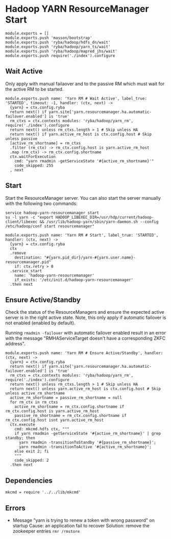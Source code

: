 
# Hadoop YARN ResourceManager Start

    module.exports = []
    module.exports.push 'masson/bootstrap'
    module.exports.push 'ryba/hadoop/hdfs_dn/wait'
    module.exports.push 'ryba/hadoop/yarn_ts/wait'
    module.exports.push 'ryba/hadoop/mapred_jhs/wait'
    module.exports.push require('./index').configure

## Wait Active

Only apply with manual failaover and to the passive RM which must wait for the
active RM to be started.

    module.exports.push name: 'Yarn RM # Wait Active', label_true: 'STARTED', timeout: -1, handler: (ctx, next) ->
      {yarn} = ctx.config.ryba
      return next() if yarn.site['yarn.resourcemanager.ha.automatic-failover.enabled'] is 'true'
      rm_ctxs = ctx.contexts modules: 'ryba/hadoop/yarn_rm', require('./index').configure
      return next() unless rm_ctxs.length > 1 # Skip unless HA
      return next() if yarn.active_rm_host is ctx.config.host # Skip unless passive
      [active_rm_shortname] = rm_ctxs
      .filter (rm_ctx) -> rm_ctx.config.host is yarn.active_rm_host
      .map (rm_ctx) -> rm_ctx.config.shortname
      ctx.waitForExecution
        cmd: "yarn rmadmin -getServiceState '#{active_rm_shortname}'"
        code_skipped: 255
      , next

## Start

Start the ResourceManager server. You can also start the server manually with the
following two commands:

```
service hadoop-yarn-resourcemanager start
su -l yarn -c "export HADOOP_LIBEXEC_DIR=/usr/hdp/current/hadoop-client/libexec && /usr/lib/hadoop-yarn/sbin/yarn-daemon.sh --config /etc/hadoop/conf start resourcemanager"
```

    module.exports.push name: 'Yarn RM # Start', label_true: 'STARTED', handler: (ctx, next) ->
      {yarn} = ctx.config.ryba
      ctx
      .remove
        destination: "#{yarn.pid_dir}/yarn-#{yarn.user.name}-resourcemanager.pid"
        if: ctx.retry > 0
      .service_start
        name: 'hadoop-yarn-resourcemanager'
        if_exists: '/etc/init.d/hadoop-yarn-resourcemanager'
      .then next

## Ensure Active/Standby

Check the status of the ResourceManagers and ensure the expected active server
is in the right active state. Note, this only apply if automatic failover is
not enabled (enabled by default).

Running `rmadmin -failover` with automatic failover enabled result in an error
with the message "RMHAServiceTarget doesn't have a corresponding ZKFC address".

    module.exports.push name: 'Yarn RM # Ensure Active/Standby', handler: (ctx, next) ->
      {yarn} = ctx.config.ryba
      return next() if yarn.site['yarn.resourcemanager.ha.automatic-failover.enabled'] is 'true'
      rm_ctxs = ctx.contexts modules: 'ryba/hadoop/yarn_rm', require('./index').configure
      return next() unless rm_ctxs.length > 1 # Skip unless HA
      return next() unless yarn.active_rm_host is ctx.config.host # Skip unless active_rm_shortname
      active_rm_shortname = passive_rm_shortname = null
      for rm_ctx in rm_ctxs
        active_rm_shortname = rm_ctx.config.shortname if rm_ctx.config.host is yarn.active_rm_host
        passive_rm_shortname = rm_ctx.config.shortname if rm_ctx.config.host isnt yarn.active_rm_host
      ctx.execute
        cmd: mkcmd.hdfs ctx, """
        if yarn rmadmin -getServiceState '#{active_rm_shortname}' | grep standby; then
          yarn rmadmin -transitionToStandby '#{passive_rm_shortname}';
          yarn rmadmin -transitionToActive '#{active_rm_shortname}';
        else exit 2; fi
        """
        code_skipped: 2
      .then next

## Dependencies

    mkcmd = require '../../lib/mkcmd'

## Errors

*   Message "yarn is trying to renew a token with wrong password"  on startup
    Cause: an application fail to recover
    Solution: remove the zookeeper entries `rmr /rmstore`

